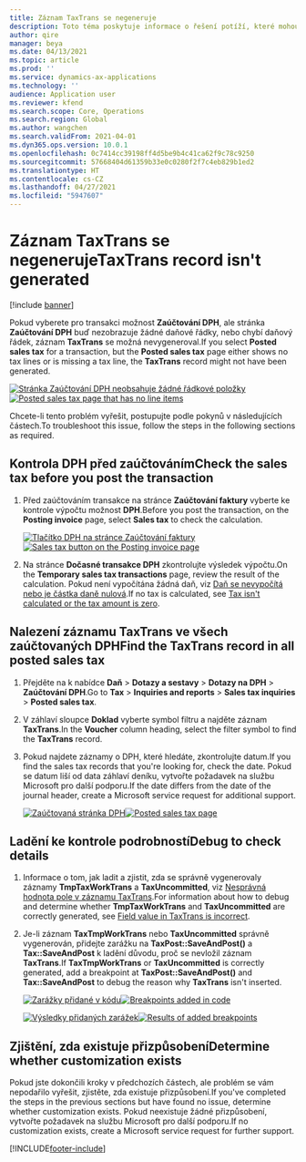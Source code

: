 ```yaml
---
title: Záznam TaxTrans se negeneruje
description: Toto téma poskytuje informace o řešení potíží, které mohou pomoci, když se záznam TaxTrans negeneruje.
author: qire
manager: beya
ms.date: 04/13/2021
ms.topic: article
ms.prod: ''
ms.service: dynamics-ax-applications
ms.technology: ''
audience: Application user
ms.reviewer: kfend
ms.search.scope: Core, Operations
ms.search.region: Global
ms.author: wangchen
ms.search.validFrom: 2021-04-01
ms.dyn365.ops.version: 10.0.1
ms.openlocfilehash: 0c7414cc39198ff4d5be9b4c41ca62f9c78c9250
ms.sourcegitcommit: 57668404d61359b33e0c0280f2f7c4eb829b1ed2
ms.translationtype: HT
ms.contentlocale: cs-CZ
ms.lasthandoff: 04/27/2021
ms.locfileid: "5947607"
---
```

# <a name="taxtrans-record-isnt-generated"></a><span data-ttu-id="84c6d-103">Záznam TaxTrans se negeneruje</span><span class="sxs-lookup"><span data-stu-id="84c6d-103">TaxTrans record isn't generated</span></span>

[!include [banner](../includes/banner.md)]

<span data-ttu-id="84c6d-104">Pokud vyberete pro transakci možnost **Zaúčtování DPH**, ale stránka **Zaúčtování DPH** buď nezobrazuje žádné daňové řádky, nebo chybí daňový řádek, záznam **TaxTrans** se možná nevygeneroval.</span><span class="sxs-lookup"><span data-stu-id="84c6d-104">If you select **Posted sales tax** for a transaction, but the **Posted sales tax** page either shows no tax lines or is missing a tax line, the **TaxTrans** record might not have been generated.</span></span>

<span data-ttu-id="84c6d-105">[![Stránka Zaúčtování DPH neobsahuje žádné řádkové položky](./media/taxtrans-is-not-generated-Picture1.png)](./media/taxtrans-is-not-generated-Picture1.png)</span><span class="sxs-lookup"><span data-stu-id="84c6d-105">[![Posted sales tax page that has no line items](./media/taxtrans-is-not-generated-Picture1.png)](./media/taxtrans-is-not-generated-Picture1.png)</span></span>

<span data-ttu-id="84c6d-106">Chcete-li tento problém vyřešit, postupujte podle pokynů v následujících částech.</span><span class="sxs-lookup"><span data-stu-id="84c6d-106">To troubleshoot this issue, follow the steps in the following sections as required.</span></span>

## <a name="check-the-sales-tax-before-you-post-the-transaction"></a><span data-ttu-id="84c6d-107">Kontrola DPH před zaúčtováním</span><span class="sxs-lookup"><span data-stu-id="84c6d-107">Check the sales tax before you post the transaction</span></span>

1. <span data-ttu-id="84c6d-108">Před zaúčtováním transakce na stránce **Zaúčtování faktury** vyberte ke kontrole výpočtu možnost **DPH**.</span><span class="sxs-lookup"><span data-stu-id="84c6d-108">Before you post the transaction, on the **Posting invoice** page, select **Sales tax** to check the calculation.</span></span>

    <span data-ttu-id="84c6d-109">[![Tlačítko DPH na stránce Zaúčtování faktury](./media/taxtrans-is-not-generated-Picture2.png)](./media/taxtrans-is-not-generated-Picture2.png)</span><span class="sxs-lookup"><span data-stu-id="84c6d-109">[![Sales tax button on the Posting invoice page](./media/taxtrans-is-not-generated-Picture2.png)](./media/taxtrans-is-not-generated-Picture2.png)</span></span>

2. <span data-ttu-id="84c6d-110">Na stránce **Dočasné transakce DPH** zkontrolujte výsledek výpočtu.</span><span class="sxs-lookup"><span data-stu-id="84c6d-110">On the **Temporary sales tax transactions** page, review the result of the calculation.</span></span> <span data-ttu-id="84c6d-111">Pokud není vypočítána žádná daň, viz [Daň se nevypočítá nebo je částka daně nulová](sales-tax-troubleshooting-tax-not-calculated-amount-zero.md).</span><span class="sxs-lookup"><span data-stu-id="84c6d-111">If no tax is calculated, see [Tax isn't calculated or the tax amount is zero](sales-tax-troubleshooting-tax-not-calculated-amount-zero.md).</span></span>

## <a name="find-the-taxtrans-record-in-all-posted-sales-tax"></a><span data-ttu-id="84c6d-112">Nalezení záznamu TaxTrans ve všech zaúčtovaných DPH</span><span class="sxs-lookup"><span data-stu-id="84c6d-112">Find the TaxTrans record in all posted sales tax</span></span>

1. <span data-ttu-id="84c6d-113">Přejděte na k nabídce **Daň** \> **Dotazy a sestavy** \> **Dotazy na DPH** > **Zaúčtování DPH**.</span><span class="sxs-lookup"><span data-stu-id="84c6d-113">Go to **Tax** \> **Inquiries and reports** \> **Sales tax inquiries** > **Posted sales tax**.</span></span>
2. <span data-ttu-id="84c6d-114">V záhlaví sloupce **Doklad** vyberte symbol filtru a najděte záznam **TaxTrans**.</span><span class="sxs-lookup"><span data-stu-id="84c6d-114">In the **Voucher** column heading, select the filter symbol to find the **TaxTrans** record.</span></span>
3. <span data-ttu-id="84c6d-115">Pokud najdete záznamy o DPH, které hledáte, zkontrolujte datum.</span><span class="sxs-lookup"><span data-stu-id="84c6d-115">If you find the sales tax records that you're looking for, check the date.</span></span> <span data-ttu-id="84c6d-116">Pokud se datum liší od data záhlaví deníku, vytvořte požadavek na službu Microsoft pro další podporu.</span><span class="sxs-lookup"><span data-stu-id="84c6d-116">If the date differs from the date of the journal header, create a Microsoft service request for additional support.</span></span>

    <span data-ttu-id="84c6d-117">[![Zaúčtovaná stránka DPH](./media/taxtrans-is-not-generated-Picture4.png)](./media/taxtrans-is-not-generated-Picture4.png)</span><span class="sxs-lookup"><span data-stu-id="84c6d-117">[![Posted sales tax page](./media/taxtrans-is-not-generated-Picture4.png)](./media/taxtrans-is-not-generated-Picture4.png)</span></span>

## <a name="debug-to-check-details"></a><span data-ttu-id="84c6d-118">Ladění ke kontrole podrobností</span><span class="sxs-lookup"><span data-stu-id="84c6d-118">Debug to check details</span></span>

1. <span data-ttu-id="84c6d-119">Informace o tom, jak ladit a zjistit, zda se správně vygenerovaly záznamy **TmpTaxWorkTrans** a **TaxUncommitted**, viz [Nesprávná hodnota pole v záznamu TaxTrans](sales-tax-troubleshooting-field-value-taxtrans-incorrect.md).</span><span class="sxs-lookup"><span data-stu-id="84c6d-119">For information about how to debug and determine whether **TmpTaxWorkTrans** and **TaxUncommitted** are correctly generated, see [Field value in TaxTrans is incorrect](sales-tax-troubleshooting-field-value-taxtrans-incorrect.md).</span></span>
2. <span data-ttu-id="84c6d-120">Je-li záznam **TaxTmpWorkTrans** nebo **TaxUncommitted** správně vygenerován, přidejte zarážku na **TaxPost::SaveAndPost()** a **Tax::SaveAndPost** k ladění důvodu, proč se nevložil záznam **TaxTrans**.</span><span class="sxs-lookup"><span data-stu-id="84c6d-120">If **TaxTmpWorkTrans** or **TaxUncommitted** is correctly generated, add a breakpoint at **TaxPost::SaveAndPost()** and **Tax::SaveAndPost** to debug the reason why **TaxTrans** isn't inserted.</span></span>

    <span data-ttu-id="84c6d-121">[![Zarážky přidané v kódu](./media/taxtrans-is-not-generated-Picture5.png)](./media/taxtrans-is-not-generated-Picture5.png)</span><span class="sxs-lookup"><span data-stu-id="84c6d-121">[![Breakpoints added in code](./media/taxtrans-is-not-generated-Picture5.png)](./media/taxtrans-is-not-generated-Picture5.png)</span></span>

    <span data-ttu-id="84c6d-122">[![Výsledky přidaných zarážek](./media/taxtrans-is-not-generated-Picture6.png)](./media/taxtrans-is-not-generated-Picture6.png)</span><span class="sxs-lookup"><span data-stu-id="84c6d-122">[![Results of added breakpoints](./media/taxtrans-is-not-generated-Picture6.png)](./media/taxtrans-is-not-generated-Picture6.png)</span></span>

## <a name="determine-whether-customization-exists"></a><span data-ttu-id="84c6d-123">Zjištění, zda existuje přizpůsobení</span><span class="sxs-lookup"><span data-stu-id="84c6d-123">Determine whether customization exists</span></span>

<span data-ttu-id="84c6d-124">Pokud jste dokončili kroky v předchozích částech, ale problém se vám nepodařilo vyřešit, zjistěte, zda existuje přizpůsobení.</span><span class="sxs-lookup"><span data-stu-id="84c6d-124">If you've completed the steps in the previous sections but have found no issue, determine whether customization exists.</span></span> <span data-ttu-id="84c6d-125">Pokud neexistuje žádné přizpůsobení, vytvořte požadavek na službu Microsoft pro další podporu.</span><span class="sxs-lookup"><span data-stu-id="84c6d-125">If no customization exists, create a Microsoft service request for further support.</span></span>

[!INCLUDE[footer-include](../../includes/footer-banner.md)]
